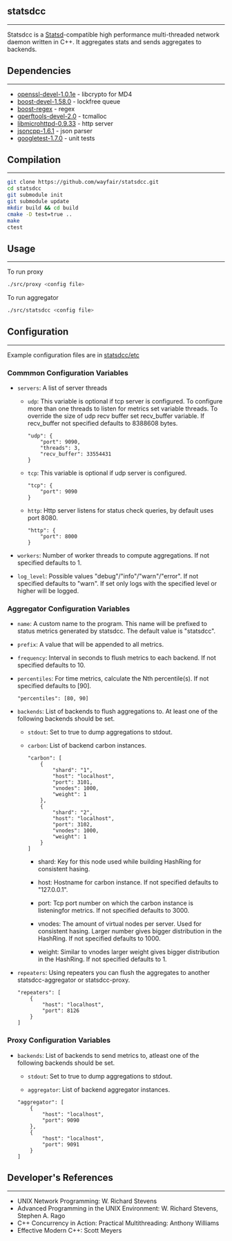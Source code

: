 ## statsdcc
- - -
Statsdcc is a [Statsd](https://github.com/etsy/statsd#statsd-)-compatible high performance multi-threaded network daemon written in C++. It aggregates stats and sends aggregates to backends.


## Dependencies
- - -
* [openssl-devel-1.0.1e](https://www.openssl.org/source/) - libcrypto for MD4
* [boost-devel-1.58.0](http://www.boost.org/) - lockfree queue
* [boost-regex](http://www.boost.org/doc/libs/1_59_0/libs/regex/doc/html/index.html) - regex
* [gperftools-devel-2.0](http://goog-perftools.sourceforge.net/doc/tcmalloc.html) - tcmalloc
* [libmicrohttpd-0.9.33](http://www.gnu.org/software/libmicrohttpd/) - http server
* [jsoncpp-1.6.1](https://github.com/open-source-parsers/jsoncpp/tree/1.6.1) - json parser
* [googletest-1.7.0](https://code.google.com/p/googletest/) - unit tests

## Compilation
- - -
```bash
git clone https://github.com/wayfair/statsdcc.git
cd statsdcc
git submodule init
git submodule update
mkdir build && cd build
cmake -D test=true ..
make
ctest
```

## Usage
- - -
To run proxy
```bash
./src/proxy <config file>
```
To run aggregator
```bash
./src/statsdcc <config file>
```

## Configuration
- - -
Example configuration files are in [statsdcc/etc](Logger)

### Commmon Configuration Variables

- 	`servers`: A list of server threads 

	- 	`udp`: This variable is optional if tcp server is configured.
			   To configure more than one threads to listen for metrics set variable threads. 
			   To override the size of udp recv buffer set recv_buffer variable. 
			   If recv_buffer not specified defaults to 8388608 bytes.
			   
		```
		"udp": {
			"port": 9090,
			"threads": 3,
			"recv_buffer": 33554431
		}
		```
		
	-	`tcp`: This variable is optional if udp server is configured.
	
		```			
		"tcp": {
			"port": 9090
		}
		```
		
	-	`http`: Http server listens for status check queries, by default uses port 8080.
	
		```
		"http": {
			"port": 8000
		}
		```
			
-	`workers`: Number of worker threads to compute aggregations. If not specified defaults to 1.
	
-	`log_level`: Possible values "debug"/"info"/"warn"/"error". If not specified defaults to "warn". 
				 If set only logs with the specified level or higher will be logged.
	
### Aggregator Configuration Variables

- 	`name`: A custom name to the program. This name will be prefixed to status metrics generated by statsdcc. The default value is "statsdcc". 

-   `prefix`: A value that will be appended to all metrics.

-	`frequency`: Interval in seconds to flush metrics to each backend. If not specified defaults to 10.
	
-	`percentiles`: For time metrics, calculate the Nth percentile(s). If not specified defaults to [90].

	```
	"percentiles": [80, 90]
	```
	
-	`backends`:	List of backends to flush aggregations to. At least one of the following backends should be set. 
	
	-	`stdout`: Set to true to dump aggregations to stdout.
		
	-	`carbon`: List of backend carbon instances.
	
		```
		"carbon": [
			{
				"shard": "1",
				"host": "localhost",
				"port": 3101,
				"vnodes": 1000,
				"weight": 1
			},
			{
				"shard": "2",
				"host": "localhost",
				"port": 3102,
				"vnodes": 1000,
				"weight": 1
			}
		]
		```
		
		-	shard: Key for this node used while building HashRing for consistent hasing.
				
		-	host: Hostname for carbon instance. If not specified defaults to "127.0.0.1".
				
		-	port: Tcp port number on which the carbon instance is listeningfor metrics. If not specified defaults to 3000.
				
		-	vnodes: The amount of virtual nodes per server. 
					Used for consistent hasing. 
					Larger number gives bigger distribution in the HashRing. 
					If not specified defaults to 1000.
					
		-	weight: Similar to vnodes larger weight gives bigger distribution in the HashRing. 
					If not specified defaults to 1.

-	`repeaters`: Using repeaters you can flush the aggregates to another statsdcc-aggregator or statsdcc-proxy.

	```
	"repeaters": [
		{
			"host": "localhost",
			"port": 8126
		}
	]
	```

### Proxy Configuration Variables

-	`backends`:	List of backends to send metrics to, atleast one of the following backends should be set. 
	
	-	`stdout`: Set to true to dump aggregations to stdout.
	
	-	`aggregator`: List of backend aggregator instances.
	
	```
	"aggregator": [
		{
			"host": "localhost",
			"port": 9090
		},
		{
			"host": "localhost",
			"port": 9091
		}
	]
	```

## Developer's References
- - -
* UNIX Network Programming: W. Richard Stevens
* Advanced Programming in the UNIX Environment: W. Richard Stevens, Stephen A. Rago
* C++ Concurrency in Action: Practical Multithreading: Anthony Williams
* Effective Modern C++: Scott Meyers
